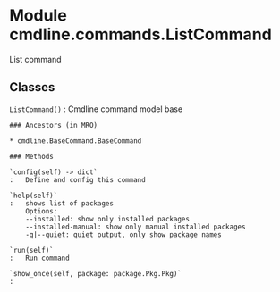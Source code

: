Module cmdline.commands.ListCommand
===================================
List command

Classes
-------

`ListCommand()`
:   Cmdline command model base

    ### Ancestors (in MRO)

    * cmdline.BaseCommand.BaseCommand

    ### Methods

    `config(self) ‑> dict`
    :   Define and config this command

    `help(self)`
    :   shows list of packages
        Options:
        --installed: show only installed packages
        --installed-manual: show only manual installed packages
        -q|--quiet: quiet output, only show package names

    `run(self)`
    :   Run command

    `show_once(self, package: package.Pkg.Pkg)`
    :